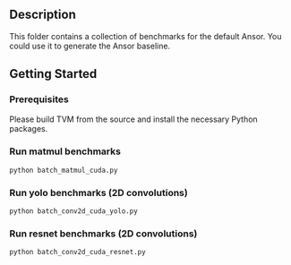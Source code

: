 ## Description

This folder contains a collection of benchmarks for the default Ansor. You could use it to generate the Ansor baseline.

## Getting Started

### Prerequisites

Please build TVM from the source and install the necessary Python packages. 

### Run matmul benchmarks
```
python batch_matmul_cuda.py
```

### Run yolo benchmarks (2D convolutions)

```
python batch_conv2d_cuda_yolo.py
```

### Run resnet benchmarks (2D convolutions)

```
python batch_conv2d_cuda_resnet.py
```


